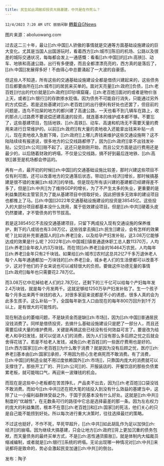 ```yaml
---
title: 民生如此凋敝却投资大搞基建，中共是在作死么？
---
```

`12/4/2023 7:20 AM UTC 丽丽闲聊` [轉載自GNews](https://gnews.org/articles/2068385)

图片来源：aboluowang.com

过去这二三十年，最让[[zh:中国]]人骄傲的事情就是交通等方面基础设施建设的巨大变化。尤其是当国人出国游玩时，看着西方[[zh:城市]]陈旧的机场、公路以及很差的城际交通状况，每每都会发上一通感慨：看看[[zh:中国]]的[[zh:高铁]]、动车、地铁和高速公路，出行有多便捷，而且全都漂漂亮亮的，西方真的是落后了，[[zh:中国]]发展得多好！不由得心中总要涌起了一大波的自豪感。

但这些人不知道，所有这些的交通基础设施建设全都是借债兴建起来的，这些债务日后都要由所在[[zh:城市]]的居民来买单的。面对天亮量[[zh:政府]]负债，[[zh:老百姓]]付出的代价就是[[zh:政府]]印钞填窟窿，[[zh:老百姓]]面对的或者是物价涨上天，或者[[zh:银行]]的存款掺水贬值。因为债务不可能自行消失，只能通过另外的方式偿还。若是这些基建对[[zh:老百姓]]的出行便利有好处也还罢了，但目前的问题是，连鸟不拉屎的地方的都兴建了高速公路，一天也看不到几辆车在路上，收的那点儿过路费不要说偿还建高速的投资，就连基本的维护成本都不够。不要忘了，这些基建项目，包括地铁、[[zh:高铁]]、动车、高速和机场无不需要天量的费用来进行日常维护的。以前[[zh:政府]]有大量的卖地收入还能拿出钱来补贴一点儿，现在卖地收入急剧下降，[[zh:政府]]上哪儿弄钱来维护这些交通设施啊？这不陆陆续续有报道说，很多地方的公交线路都停了，因为[[zh:政府]]拿不出钱发补贴，公交[[zh:公司]]赔不起了。这还只是刚刚开始，而且公交方面是运行费用还是最少的，以后随着财政的坍塌，不仅是公交线路，搞不好到最后连地铁、[[zh:高铁]]甚至是机场都会停运的。

再有一点，最开初的时候[[zh:中国]]的交通基础设施比较差，那时兴建这些项目不仅有利可图，还可以改善地方的交通落后状态，带动[[zh:经济]]增长，那时候搞基建是很不错的发展[[zh:经济]]的举措。但是现在所有该兴建的基建都已经建得差不多了，但是[[zh:中共]]为了维持GDP的增长，为了不产生太多的失业，更重要的是利益集团和主管官员为了能从基建项目中捞取好处，因此把很多无效率的建设项目也都推上了马。[[zh:中国]]2022年交通基础设施建设的投资是38545亿。这些投入的大部分项目都基本没什么效用，属于低效建设项目。但是[[zh:中共]]硬着头皮仍然要建，才不管债务的节节拔高。

若是这38545亿不去投交通基建项目，只留下两成投入现有交通设施的保养维护，剩下的八成钱也有3.08万亿，这些钱拿去搞[[zh:民生]]建设，会有怎样的效果呢？比如说补充普通国人的[[zh:养老]]金，以及给孕产妇发补贴，这3.08万亿能够达成的效果是什么呢？2022年[[zh:中国城]]镇普通退休职工总人数11370万，人均[[zh:养老]]金年收入约3万块钱。而在领[[zh:养老]]金的16464万农民，人均每年[[zh:养老]]金年只有2千块钱。如果给[[zh:城市]]农村这总共2亿7千多万退休老人每个人每年通通都加一万块钱的[[zh:养老]]金，城乡老人们的生活便都可以改善不少，这对于他们的子女来说也可以减轻很大的负担。要做这件功德无量的事情[[zh:政府]]每年也只需要花2.78万亿。

而3.08万亿中花掉给老人们的2.78万亿，还剩下的三千亿可以给每个产妇每年发2.4万块钱，就是每个月发两千。这就足够给1250万孕产妇发补贴了。生一个孩子每个月多出来两千块钱的收入，对很多家庭来说都是不小的诱惑，很多人真的会为此多生孩子。这么补贴一下，全国每年新生人口由现在的每年800万回升到1千万以上，是有很大的可能性的。

现在制造业的萎缩问题，不是缺资金而是缺[[zh:市场]]，因为[[zh:中国]]普通居民没钱消费了。同样是借债投资，去搞什么基础设施建设只是肥了一部分人，而且还需要后续大量的维护费用，关键是再搞这些已经没有任何效益可言了。要是改为给老人和孕妇发钱，就可以促进人们的消费，因为人们没有那么多后顾之忧之后就会舍得花钱了。若是不给老人发钱，减免[[zh:老百姓]]的一些医疗费用也是好的。[[zh:西方国家]][[zh:老百姓]]为什么敢于消费？就是因为没有后顾之忧，医疗[[zh:养老]]基本由[[zh:国家]]承担，不用因为担心生老病死而不敢消费。有了消费，[[zh:中国]]的制造业就不用过度依赖国外[[zh:市场]]，只靠国内庞大的消费就可以支撑住了。那些开工厂的、开[[zh:公司]]的、开服装店的、开餐饮店的那些负债累累老板，就可能喘口气，再迎来一波赚钱的机会。

而现在是这些中小老板都在苦苦挣扎，产品卖不出去，因为[[zh:老百姓]]口袋没钱不敢消费。而如今[[zh:中共]]还在把大笔的钱投入到没有什么效益的基建当中，这除了让一小撮利益群体受益之外，于国于民基本没有什么好处。这就是[[zh:中共]]制度的“优越性”，在无数条可行的路径中它总是选择最差的那一条。因为左右权力的庞大的利益集团，根本不在意[[zh:老百姓]]和[[zh:国家]]的死活，他们关心的只是自己能不能捞到好处。所以每次进行重大决策时，往往选择最烂的策略。

不过这也挺好，不作不死，早死早超升，[[zh:中共]]如此胡乱作为足以加快[[zh:经济]]的崩塌。因为继续大搞基建，只会让地方[[zh:政府]]背上更加沉重的债务包袱，而天量债务的最终买单方式，不是[[zh:恶性通货膨胀]]，就是体制内大幅裁员缩减编制，或者就是[[zh:银行]]系统的坍塌。无论出现哪一种情况对[[zh:中共]]来说都将是致命的，势必会激起民变加速[[zh:中共]]的倒台。

发布：陶子
